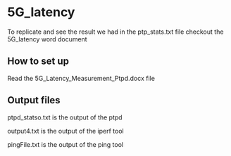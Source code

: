 # 5G_latency

To replicate and see the result we had in the ptp_stats.txt file checkout the 5G_latency word document

## How to set up

Read the 5G_Latency_Measurement_Ptpd.docx file

## Output files

ptpd_statso.txt is the output of the ptpd

output4.txt is the output of the iperf tool

pingFile.txt is the output of the ping tool
